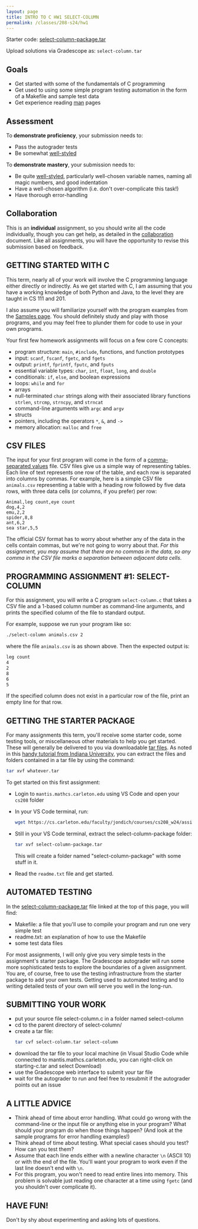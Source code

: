 ```yaml
---
layout: page
title: INTRO TO C HW1 SELECT-COLUMN
permalink: /classes/208-s24/hw1
---
```


Starter code: [select-column-package.tar](select-column-package.tar)

Upload solutions via Gradescope as: `select-column.tar`

## Goals
* Get started with some of the fundamentals of C programming
* Get used to using some simple program testing automation in the form of a Makefile and sample test data
* Get experience reading [man](https://en.wikipedia.org/wiki/Man_page) pages

## Assessment
To **demonstrate proficiency**, your submission needs to:
* Pass the autograder tests
* Be somewhat [well-styled](https://cs.carleton.edu/faculty/jondich/courses/cs208_w24/documents/style-guide.html)

To **demonstrate mastery**, your submission needs to:
* Be quite [well-styled](https://cs.carleton.edu/faculty/jondich/courses/cs208_w24/documents/style-guide.html), particularly well-chosen variable names, naming all magic numbers, and good indentation
* Have a well-chosen algorithm (i.e. don't over-complicate this task!)
* Have thorough error-handling

## Collaboration
This is an **individual** assignment, so you should write all the code individually, though you can get help, as detailed in the [collaboration](collaboration) document.
Like all assignments, you will have the opportunity to revise this submission based on feedback.


## GETTING STARTED WITH C
This term, nearly all of your work will involve the C programming language either directly or indirectly. As we get started with C, I am assuming that you have a working knowledge of both Python and Java, to the level they are taught in CS 111 and 201.

I also assume you will familiarize yourself with the program examples from the [Samples page](https://cs.carleton.edu/faculty/jondich/courses/cs208_w24/samples/). You should definitely study and play with those programs, and you may feel free to plunder them for code to use in your own programs.

Your first few homework assignments will focus on a few core C concepts:

* program structure: `main`, `#include`, functions, and function prototypes
* input: `scanf`, `fscanf`, `fgetc`, and `fgets`
* output: `printf`, `fprintf`, `fputc`, and `fputs`
* essential variable types: `char`, `int`, `float`, `long`, and `double`
* conditionals: `if`, `else`, and boolean expressions
* loops: `while` and `for`
* arrays
* null-terminated `char` strings along with their associated library functions `strlen`, `strcmp`, `strncpy`, and `strncat`
* command-line arguments with `argc` and `argv`
* structs
* pointers, including the operators `*`, `&`, and `->`
* memory allocation: `malloc` and `free`


## CSV FILES
The input for your first program will come in the form of a [comma-separated values](https://en.wikipedia.org/wiki/Comma-separated_values) file. CSV files give us a simple way of representing tables. Each line of text represents one row of the table, and each row is separated into columns by commas. For example, here is a simple CSV file `animals.csv` representing a table with a heading row followed by five data rows, with three data cells (or columns, if you prefer) per row:

```
Animal,leg count,eye count
dog,4,2
emu,2,2
spider,8,8
ant,6,2
sea star,5,5
```

The official CSV format has to worry about whether any of the data in the cells contain commas, but we're not going to worry about that. *For this assignment, you may assume that there are no commas in the data, so any comma in the CSV file marks a separation between adjacent data cells.*

## PROGRAMMING ASSIGNMENT #1: SELECT-COLUMN
For this assignment, you will write a C program `select-column.c` that takes a CSV file and a 1-based column number as command-line arguments, and prints the specified column of the file to standard output.

For example, suppose we run your program like so:

```bash
./select-column animals.csv 2
```

where the file `animals.csv` is as shown above. Then the expected output is:

```bash
leg count
4
2
8
6
5
```

If the specified column does not exist in a particular row of the file, print an empty line for that row.

## GETTING THE STARTER PACKAGE
For many assignments this term, you'll receive some starter code, some testing tools, or miscellaneous other materials to help you get started. These will generally be delivered to you via downloadable [tar files](https://en.wikipedia.org/wiki/Tar_(computing)). As noted in this [handy tutorial from Indiana University](https://kb.iu.edu/d/acfi), you can extract the files and folders contained in a tar file by using the command:

```bash
tar xvf whatever.tar
```

To get started on this first assignment:

* Login to `mantis.mathcs.carleton.edu` using VS Code and open your `cs208` folder
* In your VS Code terminal, run:
    ```bash
    wget https://cs.carleton.edu/faculty/jondich/courses/cs208_w24/assignments/packages/select-column-package.tar
    ```
* Still in your VS Code terminal, extract the select-column-package folder:
    ```bash
    tar xvf select-column-package.tar
    ```
    This will create a folder named "select-column-package" with some stuff in it.

* Read the `readme.txt` file and get started.

## AUTOMATED TESTING
In the [select-column-package.tar](select-column-package.tar) file linked at the top of this page, you will find:

* Makefile: a file that you'll use to compile your program and run one very simple test
* readme.txt: an explanation of how to use the Makefile
* some test data files

For most assignments, I will only give you very simple tests in the assignment's starter package. The Gradescope autograder will run some more sophisticated tests to explore the boundaries of a given assignment. You are, of course, free to use the testing infrastructure from the starter package to add your own tests. Getting used to automated testing and to writing detailed tests of your own will serve you well in the long-run.

## SUBMITTING YOUR WORK
* put your source file select-column.c in a folder named select-column
* cd to the parent directory of select-column/
* create a tar file:
    ```bash
    tar cvf select-column.tar select-column
    ```
* download the tar file to your local machine (in Visual Studio Code while connected to mantis.mathcs.carleton.edu, you can right-click on starting-c.tar and select Download)
* use the Gradescope web interface to submit your tar file
* wait for the autograder to run and feel free to resubmit if the autograder points out an issue

## A LITTLE ADVICE
* Think ahead of time about error handling. What could go wrong with the command-line or the input file or anything else in your program? What should your program do when those things happen? (And look at the sample programs for error handling examples!)
* Think ahead of time about testing. What special cases should you test? How can you test them?
* Assume that each line ends either with a newline character `\n` (ASCII 10) or with the end of the file. You'll want your program to work even if the last line doesn't end with `\n`.
* For this program, you won't need to read entire lines into memory. This problem is solvable just reading one character at a time using `fgetc` (and you shouldn't over complicate it).

## HAVE FUN!
Don't by shy about experimenting and asking lots of questions.